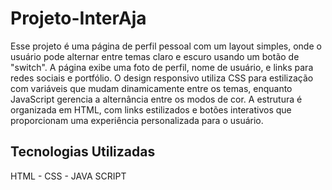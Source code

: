 # Projeto-InterAja
Esse projeto é uma página de perfil pessoal com um layout simples, onde o usuário pode alternar entre temas claro e escuro usando um botão de "switch". A página exibe uma foto de perfil, nome de usuário, e links para redes sociais e portfólio. O design responsivo utiliza CSS para estilização com variáveis que mudam dinamicamente entre os temas, enquanto JavaScript gerencia a alternância entre os modos de cor. A estrutura é organizada em HTML, com links estilizados e botões interativos que proporcionam uma experiência personalizada para o usuário.

## Tecnologias Utilizadas 

HTML - CSS - JAVA SCRIPT

